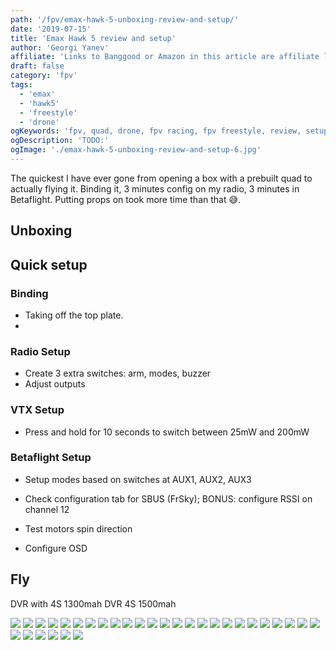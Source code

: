 ```yaml
---
path: '/fpv/emax-hawk-5-unboxing-review-and-setup/'
date: '2019-07-15'
title: 'Emax Hawk 5 review and setup'
author: 'Georgi Yanev'
affiliate: 'Links to Banggood or Amazon in this article are affiliate links and would support the blog if used to make a purchase.'
draft: false
category: 'fpv'
tags:
  - 'emax'
  - 'hawk5'
  - 'freestyle'
  - 'drone'
ogKeywords: 'fpv, quad, drone, fpv racing, fpv freestyle, review, setup, setup emax hawk 5, TODO:'
ogDescription: 'TODO:'
ogImage: './emax-hawk-5-unboxing-review-and-setup-6.jpg'
---
```


The quickest I have ever gone from opening a box with a prebuilt quad to actually flying it.
Binding it, 3 minutes config on my radio, 3 minutes in Betaflight. Putting props on took more time than that 😅.

## Unboxing

## Quick setup

### Binding

- Taking off the top plate.
-

### Radio Setup

- Create 3 extra switches: arm, modes, buzzer
- Adjust outputs

### VTX Setup

- Press and hold for 10 seconds to switch between 25mW and 200mW

### Betaflight Setup

- Setup modes based on switches at AUX1, AUX2, AUX3

- Check configuration tab for SBUS (FrSky); BONUS: configure RSSI on channel 12

- Test motors spin direction

- Configure OSD

## Fly

DVR with 4S 1300mah
DVR 4S 1500mah

![](emax-hawk-5-unboxing-review-and-setup-1.jpg)
![](emax-hawk-5-unboxing-review-and-setup-2.jpg)
![](emax-hawk-5-unboxing-review-and-setup-3.jpg)
![](emax-hawk-5-unboxing-review-and-setup-4.jpg)
![](emax-hawk-5-unboxing-review-and-setup-5.jpg)
![](emax-hawk-5-unboxing-review-and-setup-6.jpg)
![](emax-hawk-5-unboxing-review-and-setup-7.jpg)
![](emax-hawk-5-unboxing-review-and-setup-8.jpg)
![](emax-hawk-5-unboxing-review-and-setup-9.jpg)
![](emax-hawk-5-unboxing-review-and-setup-10.jpg)
![](emax-hawk-5-unboxing-review-and-setup-11.jpg)
![](emax-hawk-5-unboxing-review-and-setup-12.jpg)
![](emax-hawk-5-unboxing-review-and-setup-13.jpg)
![](emax-hawk-5-unboxing-review-and-setup-14.jpg)
![](emax-hawk-5-unboxing-review-and-setup-15.jpg)
![](emax-hawk-5-unboxing-review-and-setup-16.jpg)
![](emax-hawk-5-unboxing-review-and-setup-17.jpg)
![](emax-hawk-5-unboxing-review-and-setup-18.jpg)
![](emax-hawk-5-unboxing-review-and-setup-19.jpg)
![](emax-hawk-5-unboxing-review-and-setup-20.jpg)
![](emax-hawk-5-unboxing-review-and-setup-21.jpg)
![](emax-hawk-5-unboxing-review-and-setup-22.jpg)
![](emax-hawk-5-unboxing-review-and-setup-23.jpg)
![](emax-hawk-5-unboxing-review-and-setup-24.jpg)
![](emax-hawk-5-unboxing-review-and-setup-25.png)
![](emax-hawk-5-unboxing-review-and-setup-25.png)
![](emax-hawk-5-unboxing-review-and-setup-26.png)
![](emax-hawk-5-unboxing-review-and-setup-27.png)
![](emax-hawk-5-unboxing-review-and-setup-28.png)
![](emax-hawk-5-unboxing-review-and-setup-29.png)
![](emax-hawk-5-unboxing-review-and-setup-30.jpg)

[0]: Linkslist
[1]: https://bit.ly/emax-hawk-5
[2]: https://amzn.to/2Wq1KJ6

